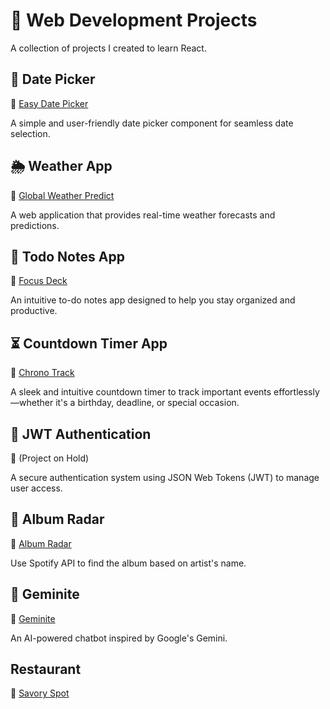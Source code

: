 # 🚀 Web Development Projects  

A collection of projects I created to learn React.  

## 📅 Date Picker  
🔗 [Easy Date Picker](https://easydatepicker.vercel.app/)  

A simple and user-friendly date picker component for seamless date selection.  

## 🌦️ Weather App  
🔗 [Global Weather Predict](https://globalweatherpredict.vercel.app)  

A web application that provides real-time weather forecasts and predictions.  

## 📝 Todo Notes App  
🔗 [Focus Deck](https://focusdeck.vercel.app)  

An intuitive to-do notes app designed to help you stay organized and productive.  

## ⏳ Countdown Timer App  
🔗 [Chrono Track](https://chronotrack.vercel.app)  

A sleek and intuitive countdown timer to track important events effortlessly—whether it's a birthday, deadline, or special occasion.  

## 🔐 JWT Authentication  
🔗 (Project on Hold)

A secure authentication system using JSON Web Tokens (JWT) to manage user access.  

## 🎵 Album Radar
🔗 [Album Radar](https://albumradar.vercel.app/)    

Use Spotify API to find the album based on artist's name.

## 🧠 Geminite
🔗 [Geminite](https://geminite.vercel.app/) 

An AI-powered chatbot inspired by Google's Gemini.

## Restaurant 
🔗 [Savory Spot](https://savoryspot.vercel.app/) 

